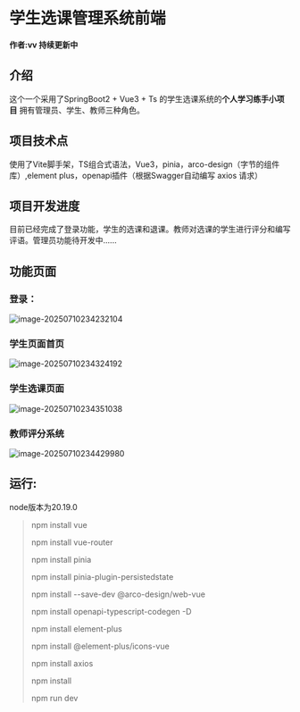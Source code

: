 #  学生选课管理系统前端

**作者:vv   持续更新中**

## 介绍

这个一个采用了SpringBoot2 + Vue3 + Ts 的学生选课系统的**个人学习练手小项目**    拥有管理员、学生、教师三种角色。



## 项目技术点

使用了Vite脚手架，TS组合式语法，Vue3，pinia，arco-design（字节的组件库）,element plus，openapi插件（根据Swagger自动编写 axios 请求）

## 项目开发进度

目前已经完成了登录功能，学生的选课和退课。教师对选课的学生进行评分和编写评语。管理员功能待开发中......

## 功能页面

### 登录：

![image-20250710234232104](https://ccwxiaonaofu.oss-cn-shanghai.aliyuncs.com/image-20250710234232104.png)

### 学生页面首页

![image-20250710234324192](https://ccwxiaonaofu.oss-cn-shanghai.aliyuncs.com/image-20250710234324192.png)

### 学生选课页面

![image-20250710234351038](https://ccwxiaonaofu.oss-cn-shanghai.aliyuncs.com/image-20250710234351038.png)

### 教师评分系统

![image-20250710234429980](https://ccwxiaonaofu.oss-cn-shanghai.aliyuncs.com/image-20250710234429980.png)

## 运行:

node版本为20.19.0

> npm install vue
>
> npm install vue-router
>
> npm install pinia
>
> npm install pinia-plugin-persistedstate
>
> npm install --save-dev @arco-design/web-vue
>
> npm install openapi-typescript-codegen -D
>
> npm install element-plus
>
> npm install @element-plus/icons-vue
>
> npm install axios
>
> npm install
>
> npm run dev

